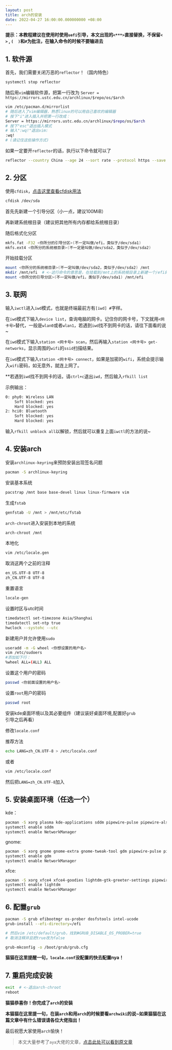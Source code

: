 ```yaml
---
layout: post
title: arch的安装
date: 2022-04-27 16:00:00.000000000 +08:00
---
```


**提示：本教程建议在使用时使用`uefi`引导，本文出现的`<***>`直接替换，不保留`<  >` , `(  )`和`#`为批注，在输入命令的时候不要输进去**

## 1. 软件源

首先，我们需要关闭万恶的`reflector`！（国内特色）

``` bash
systemctl stop reflector
```

随后用`vim`编辑软件源，把第一行改为 `Server = https://mirrors.ustc.edu.cn/archlinux/$repo/os/$arch`

``` bash
vim /etc/pacman.d/mirrorlist
# 随后进入了vim编辑器，熟悉linux的可以用自己喜欢的编辑器
# 按下"i"进入插入并把第一行改成：
Server = https://mirrors.ustc.edu.cn/archlinux/$repo/os/$arch
# 按下"esc"退出插入模式
# 输入":wq!"退出vim:
:wq!
# (请记住这些操作方式)
```

如果一定要开`reflector`的话，执行以下命令就可以了

``` bash
reflector --country China --age 24 --sort rate --protocol https --save /etc/pacman.d/mirrorlist
```

## 2. 分区

使用`cfdisk`，[点击这里查看cfdisk用法](https://www.runoob.com/linux/linux-comm-cfdisk.html)

``` bash
cfdisk /dev/sda
```

首先先新建一个引导分区（小一点，建议100MiB）

再新建系统根目录（建议把其他所有内存都给系统根目录）

随后格式化分区

``` bash
mkfs.fat -F32 <你所分的引导分区>(不一定叫做/efi，类似于/dev/sda1)
mkfs.ext4 <你所分的系统根目录>(不一定是叫做/dev/sda2，类似于/dev/sda2)
```

开始挂载分区

``` bash
mount <你所分的系统根目录>(不一定叫做/dev/sda2，类似于/dev/sda2) /mnt
mkdir /mnt/efi  # <-这行命令的意思是，在挂载到/mnt上的系统根目录上新建一个/efi的文件夹
mount <你所分的引导分区>(不一定叫做/efi，类似于/dev/sda1) /mnt/efi
```

## 3. 联网 

输入`iwctl`进入`iwd`模式，也就是终端最前方有`[iwd] #`字样。

在`iwd`模式下输入`device list`，查询电脑的网卡。记住你的网卡号，下文就用`<网卡号>`替代，一般是`wlan0`或者`wlan1`，若遇到`iwd`找不到网卡的话，请往下面看的说~

在`iwd`模式下输入`station <网卡号> scan`，然后再输入`station <网卡号> get-networks`，显示周围的`wifi`的`ssid`扫描结果。

在`iwd`模式下输入`station <网卡号> connect`，如果是加密的`wifi`，系统会提示输入`wifi`密码，如无意外，就连上网了。

**若遇到`iwd`找不到网卡的话，请`ctrl+c`退出`iwd`，然后输入`rfkill list`

示例输出：

``` bash
0: phy0: Wireless LAN
    Soft blocked: yes
    Hard blocked: yes
2: hci0: Bluetooth
    Soft blocked: yes
    Hard blocked: yes
```

输入`rfkill unblock all`以解锁，然后就可以重复上面`iwctl`的方法的说~

## 4. 安装arch

安装`archlinux-keyring`来预防安装出现签名问题

``` bash
pacman -S archlinux-keyring
```

安装基本系统

``` bash
pacstrap /mnt base base-devel linux linux-firmware vim
```




生成`fstab`

``` bash
genfstab -U /mnt > /mnt/etc/fstab
```




`arch-chroot`进入安装到本地的系统

``` bash
arch-chroot /mnt
```




本地化

``` bash
vim /etc/locale.gen
```



取消这两个之前的注释
``` bash
en_US.UTF-8 UTF-8
zh_CN.UTF-8 UTF-8
```



重置语言
``` bash
locale-gen
```



设置时区与utc时间
``` bash
timedatectl set-timezone Asia/Shanghai
timedatectl set-ntp true
hwclock --systohc --utc
```



新建用户并允许使用`sudo`

``` bash
useradd -m -G wheel <你想设置的用户名>
vim /etc/sudoers
#添加如下行：
%wheel ALL=(ALL) ALL
```



设置这个用户的密码

``` bash
passwd <你前面设置的用户名>
```



设置`root`用户的密码

``` bash
passwd root
```



安装kde桌面环境以及其必要组件（建议装好桌面环境,配置好`grub`引导之后再看）

修改`locale.conf`

推荐方法

``` bash
echo LANG=zh_CN.UTF-8 > /etc/locale.conf
```

或者

``` bash
vim /etc/locale.conf
```

然后把`LANG=zh_CN.UTF-8`加入

## 5. 安装桌面环境（任选一个）

kde：

``` bash
pacman -S xorg plasma kde-applications sddm pipewire-pulse pipewire-alsa pipewire-jack pavucontrol networkmanager
systemctl enable sddm
systemctl enable NetworkManager
```

gnome:

``` bash
pacman -S xorg gnome gnome-extra gnome-tweak-tool gdm pipewire-pulse pipewire-alsa pipewire-jack pavucontrol networkmanager
systemctl enable gdm
systemctl enable NetworkManager
```

xfce:
``` bash
pacman -S xorg xfce4 xfce4-goodies lightdm-gtk-greeter-settings pipewire-pulse pipewire-alsa pipewire-jack pavucontrol network-manager-applet
systemctl enable lightdm
systemctl enable NetworkManager
```

## 6. 配置`grub`

``` bash
pacman -S grub efibootmgr os-prober dosfstools intel-ucode
grub-install --efi-directory=/efi

# 然后vim /etc/default/grub，找到#GRUB_DISABLE_OS_PROBER=true
# 取消注释并且把true改为false

grub-mkconfig -o /boot/grub/grub.cfg
```

**猫猫在这里提醒一句，`locale.conf`没配置的快去配置nya！**

## 7. 重启完成安装
``` bash
exit  # <-退出arch-chroot
reboot
```


**猫猫恭喜你！你完成了`arch`的安装**

**本猫猫在这里提一句，在装`arch`和用`arch`的时候要看`archwiki`的说~如果猫猫在这篇文章中有什么错误请各位大佬指出！**

最后祝愿大家使用`arch`愉快！

> 本文大量参考了`aya`大佬的文章，[点击此处可以看到原文章](http://note.ay1.us/#/Arch_For_Aya?id=%e5%88%86%e5%8c%ba%ef%bc%9acfdisk-devsda)

